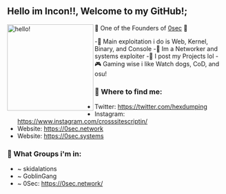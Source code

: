 ## Hello im Incon!!, Welcome to my GitHub!;
<p>
  <img width="200" alt="hello!" align="left" src="https://media.giphy.com/media/137EaR4vAOCn1S/giphy.gif">
</p>

🚨 One of the Founders of [0sec](https://0sec.systems) 🚨

-🔧 Main exploitation i do is Web, Kernel, Binary, and Console 
-🔧 Im a Networker and systems exploiter
-🔧 I post my Projects lol
-🎮 Gaming wise i like Watch dogs, CoD, and osu!



### 💬 Where to find me:
- Twitter: https://twitter.com/hexdumping
- Instagram: https://www.instagram.com/crosssitescriptin/
- Website: https://0sec.network
- Website: https://0sec.systems



### 💬 What Groups i'm in:

- ~ skidalations
- ~ GoblinGang
- ~ 0Sec: https://0sec.network/
